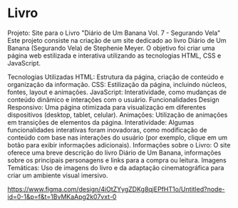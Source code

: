 # Livro
Projeto: Site para o Livro "Diário de Um Banana Vol. 7 - Segurando Vela" Este projeto consiste na criação de um site dedicado ao livro Diário de Um Banana (Segurando Vela) de Stephenie Meyer. O objetivo foi criar uma página web estilizada e interativa utilizando as tecnologias HTML, CSS e JavaScript.

Tecnologias Utilizadas HTML: Estrutura da página, criação de conteúdo e organização da informação. CSS: Estilização da página, incluindo núcleos, fontes, layout e animações. JavaScript: Interatividade, como mudanças de conteúdo dinâmico e interações com o usuário. Funcionalidades Design Responsivo: Uma página otimizada para visualização em diferentes dispositivos (desktop, tablet, celular). Animações: Utilização de animações em transições de elementos da página. Interatividade: Algumas funcionalidades interativas foram inovadoras, como modificação de conteúdo com base nas interações do usuário (por exemplo, clique em um botão para exibir informações adicionais). Informações sobre o Livro: O site oferece uma breve descrição do livro Diário de Um Banana, informações sobre os principais personagens e links para a compra ou leitura. Imagens Temáticas: Uso de imagens do livro e da adaptação cinematográfica para criar um ambiente visual imersivo. 

https://www.figma.com/design/4iOtZYygZDKg8qjEPfHT1o/Untitled?node-id=0-1&p=f&t=1BvMKaApg2k07vxt-0
